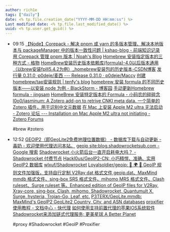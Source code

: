 ```yaml
---
author: rich1e
tags: ["daily"]
date: <% tp.file.creation_date("YYYY-MM-DD HH:mm:ss") %>
Last modified date: <% tp.file.last_modified_date() %>
uuid: <% tp.user.get_guid() %>
---
```


- 09:15 
  [【Node】Corepack - 解决 pnpm 或 yarn 的多版本管理、解决本地版本与 packageManager 中的版本一致性问题 | kshao-blog - 前端知识记录](https://ksh7.com/posts/node-corepack/index.html)
  [用 Corepack 管理 pnpm 版本 | Noah's Blog](https://noahchen.me/posts/managing-pnpm-versions-with-corepack/)
  [Homebrew 安装指定版本的三种方式 - 格物](https://shockerli.net/post/homebrew-install-formula-specific-version/)
  [HomeBrew安装历史版本依赖库(formula)-4.0以后版本通用（以brew安装fplll5.4.2为例）_homebrew安装包的历史版本-CSDN博客](https://blog.csdn.net/ATFWUS/article/details/135673539)
  [发行量 0.31.0 ·p0deje/麦西 --- Release 0.31.0 · p0deje/Maccy](https://github.com/p0deje/Maccy/releases/tag/0.31.0)
  [创建homebrew/tap安装规则 | tenfy's blog](https://tenfy.cn/posts/homebrew-tap-create-formula/)
  [homebrew 安装 formula 的不同历史版本——以安装 node 为例 - BlackStorm - 博客园](https://www.cnblogs.com/BlackStorm/p/homebrew-install-old-versions-take-node-for-example.html)
  [手动更新Homebrew formula - jingsam](https://jingsam.github.io/2018/05/23/edit-a-brew-formula.html)
  [HomeBrew 安装特定版本的 Formula - 小码农的碎碎念](https://dryyun.com/2022/07/05/brew-install-old-version-formula/)
  [l0o0/jasminum: A Zotero add-on to retrive CNKI meta data. 一个简单的Zotero 插件，用于识别中文元数据](https://github.com/l0o0/jasminum)
  [在 Mac 上安装 Apple M2 ultra 无法启动 - Zotero 论坛 --- Installation on Mac Apple M2 ultra not initiating - Zotero Forums](https://forums.zotero.org/discussion/109027/installation-on-mac-apple-m2-ultra-not-initiating)
  
  #brew #zotero  
- 12:52 
  [GEOIP2（即GeoLite2免费地理位置数据） - 数据库下载与自动更新 - 毒奶 - 欢迎使用代理访问本站。](https://limbopro.com/archives/15531.html)
  [geoip site:blog.shadowrocketsub.com - Google 搜索](https://www.google.com/search?q=geoip&sitesearch=blog.shadowrocketsub.com)
  [Shadowrocket 小火箭后台一直开启耗电大吗？ - Shadowrocket 付费节点](https://blog.shadowrocketsub.com/post/shadowrocket-iphone-power-problem/)
  [Hackl0us/GeoIP2-CN: 小巧精悍、准确、实用 GeoIP2 数据库](https://github.com/Hackl0us/GeoIP2-CN)
  [wlxuf/Shadowrocket](https://github.com/wlxuf/Shadowrocket?tab=readme-ov-file#%E5%89%8D%E7%BD%AE%E4%BB%A3%E7%90%86)
  [Loyalsoldier/geoip: 🌚 🌍 🌝 GeoIP 规则文件加强版，支持自行定制 V2Ray dat 格式文件 geoip.dat、MaxMind mmdb 格式文件、sing-box SRS 格式文件、mihomo MRS 格式文件、Clash ruleset、Surge ruleset 等。Enhanced edition of GeoIP files for V2Ray, Xray-core, sing-box, Clash, mihomo, Shadowrocket, Quantumult X, Surge, hysteria, Trojan-Go, Leaf, etc.](https://github.com/Loyalsoldier/geoip)
  [P3TERX/GeoLite.mmdb: MaxMind's GeoIP2 GeoLite2 Country, City, and ASN databases](https://github.com/P3TERX/GeoLite.mmdb)
  [proxifier使用教程 - 文档中心 - 快代理](https://www.kuaidaili.com/doc//using/proxifier/)
  [如何使用支持前置代理的苹果IOS系统软件Shadowrocket来添加链式代理服务; 更美星球 A Better Planet](https://tech.a-better-planet.com/%E5%A6%82%E4%BD%95%E4%BD%BF%E7%94%A8%E6%94%AF%E6%8C%81%E5%89%8D%E7%BD%AE%E4%BB%A3%E7%90%86%E7%9A%84%E8%8B%B9%E6%9E%9Cios%E7%B3%BB%E7%BB%9F%E8%BD%AF%E4%BB%B6shadowrocket%E6%9D%A5%E6%B7%BB%E5%8A%A0.html)
  
  #proxy #Shadowrocket #GeoIP #Proxifier  